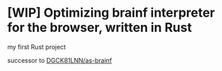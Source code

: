 # [WIP] Optimizing brainf interpreter for the browser, written in Rust

my first Rust project

successor to [DGCK81LNN/as-brainf](https://github.com/DGCK81LNN/as-brainf)
